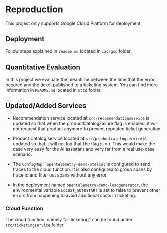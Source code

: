 # Reproduction

This project only supports Google Cloud Platform for deployment.

## Deployment

Follow steps explained in `readme.md` located in `iac/gcp` folder.

## Quantitative Evaluation

In this project we evaluate the meantime between the time that the error occured and the ticket published to a ticketing system. You can find more information in `README.md` located in `mttd` folder.

## Updated/Added Services

- Recommendation service located at `src/recommendationservice` is updated so that when the productCatalogFailure flag is enabled, it will not request that product anymore to prevent repeated ticket generation.

- Product Catalog service located at `src/productcatalogservice` is updated so that it will not log that the flag is on. This would make the case very easy for the AI assistant and very far from a real use-case scenario.

- The `ConfigMap``opentelemetry-demo-otelcol` is configured to send traces to the cloud function. It is also configured to group spans by trace id and filter out spans without any error.

- In the deployment named `opentelemetry-demo-loadgenerator`, the environmental variable `LOCUST_AUTOSTART` is set to false to prevent other errors from happening to avoid additional costs in ticketing.

### Cloud Function

The cloud function, namely "ai-ticketing" can be found under `src/ticketingservice` folder.